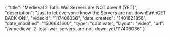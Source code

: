 {
    "title": "Medieval 2 Total War Servers are NOT down!! (YET)",
    "description": "Just to let everyone know the Servers are not down!!\n\nGET BACK ON!",
    "videoid": "117406036",
    "date_created": "1401821856",
    "date_modified": "1506641660",
    "type": "captivate",
    "layout": "video",
    "url": "\/v\/medieval-2-total-war-servers-are-not-down-yet\/117406036"
}